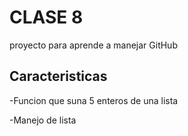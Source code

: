 # CLASE 8
proyecto para aprende a manejar GitHub


## Caracteristicas

-Funcion que suna 5 enteros de una lista

-Manejo de lista
